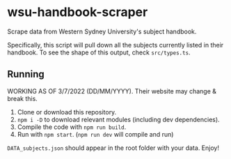 # wsu-handbook-scraper

Scrape data from Western Sydney University's subject handbook.

Specifically, this script will pull down all the subjects currently listed in their handbook. To see the shape of this output, check `src/types.ts`.

## Running
WORKING AS OF 3/7/2022 (DD/MM/YYYY). Their website may change & break this.

1. Clone or download this repository.
2. `npm i -D` to download relevant modules (including dev dependencies).
3. Compile the code with `npm run build`.
4. Run with `npm start`. (`npm run dev` will compile and run)

`DATA_subjects.json` should appear in the root folder with your data. Enjoy!